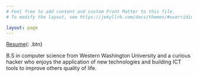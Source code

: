 ```yaml
---
# Feel free to add content and custom Front Matter to this file.
# To modify the layout, see https://jekyllrb.com/docs/themes/#overriding-theme-defaults

layout: page
---
```


[Resume](riverheuberger.com/assets/resume.pdf){: .btn}


B.S in computer science from Western Washington University and a curious hacker who enjoys the application of new technologies and building ICT tools to improve others quality of life. 


